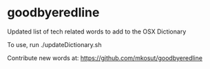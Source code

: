 # goodbyeredline
Updated list of tech related words to add to the OSX Dictionary

To use, run ./updateDictionary.sh


Contribute new words at: https://github.com/mkosut/goodbyeredline


